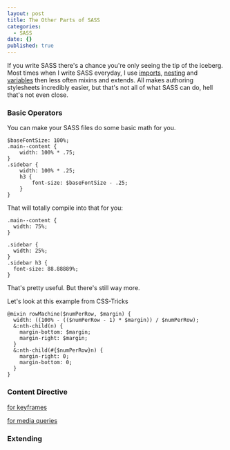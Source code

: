 ```yaml
---
layout: post
title: The Other Parts of SASS
categories: 
  - SASS
date: {}
published: true
---
```


If you write SASS there's a chance you're only seeing the tip of the iceberg. Most times when I write SASS everyday, I use [imports](http://sass-lang.com/guide#topic-5), [nesting](http://sass-lang.com/guide#topic-3) and [variables](http://sass-lang.com/guide#topic-2) then less often mixins and extends. All makes authoring stylesheets incredibly easier, but that's not all of what SASS can do, hell that's not even close.

### Basic Operators

You can make your SASS files do some basic math for you.

<pre><code class="language-scss">$baseFontSize: 100%;
.main--content {
    width: 100% * .75;
}
.sidebar {
    width: 100% * .25;
    h3 {
        font-size: $baseFontSize - .25;
    }
}</code></pre>

That will totally compile into that for you:

<pre><code class="language-css">.main--content {
  width: 75%;
}

.sidebar {
  width: 25%;
}
.sidebar h3 {
  font-size: 88.88889%;
}</code></pre>

That's pretty useful. But there's still way more.

Let's look at this example from CSS-Tricks

<pre><code class="language-scss">@mixin rowMachine($numPerRow, $margin) {
  width: ((100% - (($numPerRow - 1) * $margin)) / $numPerRow);
  &:nth-child(n) {
    margin-bottom: $margin;
    margin-right: $margin;
  }
  &:nth-child(#{$numPerRow}n) {
    margin-right: 0;
    margin-bottom: 0;
  }
}</code></pre>

### Content Directive

[for keyframes](https://gist.github.com/ericam/1607696)

[for media queries](http://thesassway.com/intermediate/responsive-web-design-in-sass-using-media-queries-in-sass-32)

### Extending
